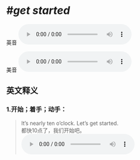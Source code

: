 # ***\#get started*** 
英音
<audio src="./media/get started1_AAC.aac" controls="controls"></audio>

美音
<audio src="./media/get started2_AAC.aac" controls="controls"></audio>



  

英文释义
---
### 1.**开始；着手；动手：**  

 > It’s nearly ten o’clock. Let’s get started.  
 > 都快10点了，我们开始吧。    
<audio src="./media/start-7.aac" controls="controls"></audio>


